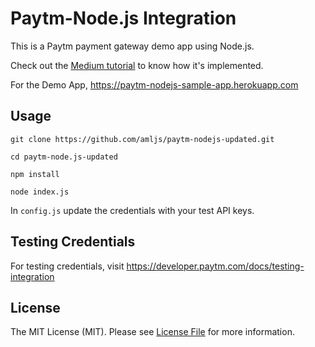 # Paytm-Node.js Integration

This is a Paytm payment gateway demo app using Node.js.

Check out the [Medium tutorial](https://medium.com/@amljs/integrating-paytm-payment-gateway-using-node-js-f05b0a266801) to know how it's implemented.

For the Demo App, <https://paytm-nodejs-sample-app.herokuapp.com>

## Usage

`git clone https://github.com/amljs/paytm-nodejs-updated.git`

`cd paytm-node.js-updated`

`npm install`

`node index.js`

In `config.js` update the credentials with your test API keys.

## Testing Credentials

For testing credentials, visit <https://developer.paytm.com/docs/testing-integration>

## License
The MIT License (MIT). Please see [License File](https://github.com/amljs/paytm-nodejs-updated/blob/master/LICENSE) for more information.
